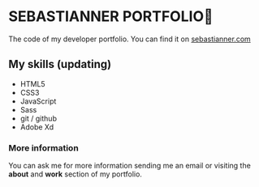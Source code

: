 # SEBASTIANNER PORTFOLIO💼
The code of my developer portfolio.
You can find it on [sebastianner.com](http://sebastianner.com "sebastianner.com")

## My skills (updating)
- HTML5
- CSS3
- JavaScript
- Sass
- git / github
- Adobe Xd

### More information
You can ask me for more information sending me an email or visiting the **about** and **work** section of my portfolio.

